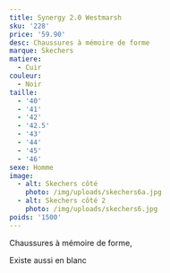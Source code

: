 ```yaml
---
title: Synergy 2.0 Westmarsh
sku: '228'
price: '59.90'
desc: Chaussures à mémoire de forme
marque: Skechers
matiere:
  - Cuir
couleur:
  - Noir
taille:
  - '40'
  - '41'
  - '42'
  - '42.5'
  - '43'
  - '44'
  - '45'
  - '46'
sexe: Homme
image:
  - alt: Skechers côté
    photo: /img/uploads/skechers6a.jpg
  - alt: Skechers côté 2
    photo: /img/uploads/skechers6.jpg
poids: '1500'
---
```

Chaussures à mémoire de forme, 

Existe aussi en blanc
